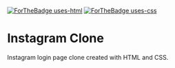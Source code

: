 [![ForTheBadge uses-html](http://ForTheBadge.com/images/badges/uses-html.svg)](http://ForTheBadge.com) [![ForTheBadge uses-css](http://ForTheBadge.com/images/badges/uses-css.svg)](http://ForTheBadge.com)

# Instagram Clone

Instagram login page clone created with HTML and CSS.